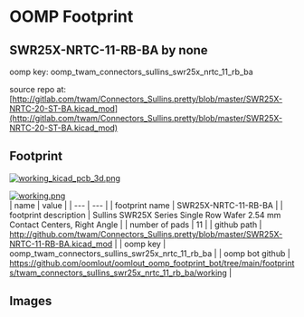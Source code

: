 # OOMP Footprint  
## SWR25X-NRTC-11-RB-BA  by none  
  
oomp key: oomp_twam_connectors_sullins_swr25x_nrtc_11_rb_ba  
  
source repo at: [http://gitlab.com/twam/Connectors_Sullins.pretty/blob/master/SWR25X-NRTC-20-ST-BA.kicad_mod](http://gitlab.com/twam/Connectors_Sullins.pretty/blob/master/SWR25X-NRTC-20-ST-BA.kicad_mod)  
## Footprint  
  
[![working_kicad_pcb_3d.png](working_kicad_pcb_3d_600.png)](working_kicad_pcb_3d.png)  
  
[![working.png](working_600.png)](working.png)  
| name | value | 
| --- | --- | 
| footprint name | SWR25X-NRTC-11-RB-BA | 
| footprint description | Sullins SWR25X Series Single Row Wafer 2.54 mm Contact Centers, Right Angle | 
| number of pads | 11 | 
| github path | http://github.com/twam/Connectors_Sullins.pretty/blob/master/SWR25X-NRTC-11-RB-BA.kicad_mod | 
| oomp key | oomp_twam_connectors_sullins_swr25x_nrtc_11_rb_ba | 
| oomp bot github | https://github.com/oomlout/oomlout_oomp_footprint_bot/tree/main/footprints/twam_connectors_sullins_swr25x_nrtc_11_rb_ba/working | 
## Images  
